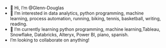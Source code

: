 - 👋 Hi, I’m @Glenn-Douglas
- 👀 I’m interested in data analytics, python programming, machine learning, process automation, running, biking, tennis, basketball, writing, reading.
- 🌱 I’m currently learning python programming, machine learning,Tableau, Snowflake, Databricks, Alteryx, Power BI, piano, spanish.
- I’m looking to collaborate on anything!

<!---
Glenn-Douglas/Glenn-Douglas is a ✨ special ✨ repository because its `README.md` (this file) appears on your GitHub profile.
You can click the Preview link to take a look at your changes.
--->
